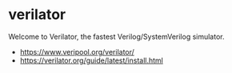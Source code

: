 # verilator
Welcome to Verilator, the fastest Verilog/SystemVerilog simulator.

  * https://www.veripool.org/verilator/
  * https://verilator.org/guide/latest/install.html
